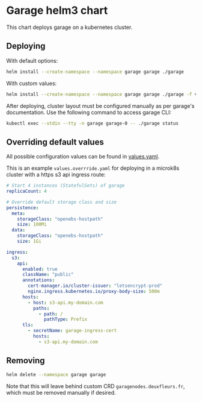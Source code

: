 # Garage helm3 chart

This chart deploys garage on a kubernetes cluster.

## Deploying

With default options:

```bash
helm install --create-namespace --namespace garage garage ./garage
```

With custom values:

```bash
helm install --create-namespace --namespace garage garage ./garage -f values.override.yaml
```

After deploying, cluster layout must be configured manually as per garage's documentation. Use the following command to access garage CLI:

```bash
kubectl exec --stdin --tty -n garage garage-0 -- ./garage status
```

## Overriding default values

All possible configuration values can be found in [values.yaml](garage/values.yaml).

This is an example `values.overrride.yaml` for deploying in a microk8s cluster with a https s3 api ingress route:

```yaml
# Start 4 instances (StatefulSets) of garage
replicaCount: 4

# Override default storage class and size
persistence:
  meta:
    storageClass: "openebs-hostpath"
    size: 100Mi
  data:
    storageClass: "openebs-hostpath"
    size: 1Gi

ingress:
  s3:
    api:
      enabled: true
      className: "public"
      annotations:
        cert-manager.io/cluster-issuer: "letsencrypt-prod"
        nginx.ingress.kubernetes.io/proxy-body-size: 500m
      hosts:
        - host: s3-api.my-domain.com
          paths:
            - path: /
              pathType: Prefix
      tls:
        - secretName: garage-ingress-cert
          hosts:
            - s3-api.my-domain.com
```

## Removing

```bash
helm delete --namespace garage garage
```

Note that this will leave behind custom CRD `garagenodes.deuxfleurs.fr`, which must be removed manually if desired.
